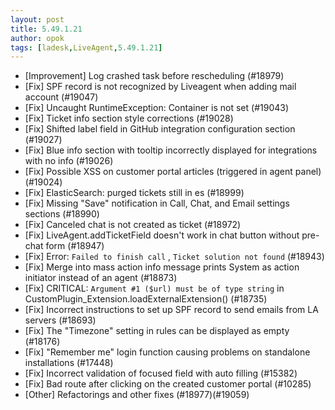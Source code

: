 ```yaml
---
layout: post
title: 5.49.1.21
author: opok
tags: [ladesk,LiveAgent,5.49.1.21]
---
```

- [Improvement] Log crashed task before rescheduling  (#18979)
- [Fix] SPF record is not recognized by Liveagent when adding mail account (#19047)
- [Fix] Uncaught RuntimeException: Container is not set (#19043)
- [Fix] Ticket info section style corrections (#19028)
- [Fix] Shifted label field in GitHub integration configuration section (#19027)
- [Fix] Blue info section with tooltip incorrectly displayed for integrations with no info (#19026)
- [Fix] Possible XSS on customer portal articles (triggered in agent panel) (#19024)
- [Fix] ElasticSearch: purged tickets still in es (#18999)
- [Fix] Missing "Save" notification in Call, Chat, and Email settings sections (#18990)
- [Fix] Canceled chat is not created as ticket (#18972)
- [Fix] LiveAgent.addTicketField doesn't work in chat button without pre-chat form (#18947)
- [Fix] Error: `Failed to finish call` , `Ticket solution not found` (#18943)
- [Fix] Merge into mass action info message prints System as action initiator instead of an agent (#18873)
- [Fix] CRITICAL: `Argument #1 ($url) must be of type string` in CustomPlugin_Extension.loadExternalExtension() (#18735)
- [Fix] Incorrect instructions to set up SPF record to send emails from LA servers (#18693)
- [Fix] The "Timezone" setting in rules can be displayed as empty (#18176)
- [Fix] "Remember me" login function causing problems on standalone installations (#17448)
- [Fix] Incorrect validation of focused field with auto filling (#15382)
- [Fix] Bad route after clicking on the created customer portal (#10285)
- [Other] Refactorings and other fixes (#18977)(#19059)
